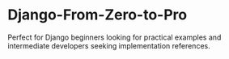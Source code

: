 # Django-From-Zero-to-Pro
Perfect for Django beginners looking for practical examples and intermediate developers seeking implementation references.
